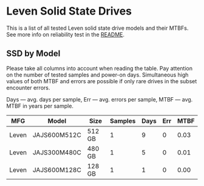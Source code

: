 Leven Solid State Drives
========================

This is a list of all tested Leven solid state drive models and their MTBFs. See
more info on reliability test in the [README](https://github.com/bsdhw/SMART).

SSD by Model
------------

Please take all columns into account when reading the table. Pay attention on the
number of tested samples and power-on days. Simultaneous high values of both MTBF
and errors are possible if only rare drives in the subset encounter errors.

Days — avg. days per sample,
Err  — avg. errors per sample,
MTBF — avg. MTBF in years per sample.

| MFG       | Model              | Size   | Samples | Days  | Err   | MTBF |
|-----------|--------------------|--------|---------|-------|-------|------|
| Leven     | JAJS600M512C       | 512 GB | 1       | 9     | 0     | 0.03   |
| Leven     | JAJS300M480C       | 480 GB | 1       | 5     | 0     | 0.01   |
| Leven     | JAJS600M128C       | 128 GB | 1       | 1     | 0     | 0.00   |
